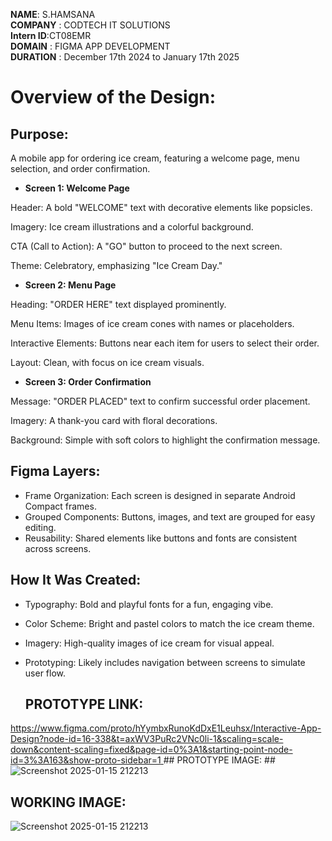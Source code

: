 **NAME**: S.HAMSANA   
**COMPANY** : CODTECH IT SOLUTIONS   
**Intern ID**:CT08EMR  
**DOMAIN** : FIGMA APP DEVELOPMENT  
**DURATION** : December 17th 2024 to January 17th 2025  



# Overview of the Design: #

## Purpose: ##

A mobile app for ordering ice cream, featuring a welcome page, menu selection, and order confirmation.

- **Screen 1: Welcome Page**

Header: A bold "WELCOME" text with decorative elements like popsicles.

Imagery: Ice cream illustrations and a colorful background.

CTA (Call to Action): A "GO" button to proceed to the next screen.

Theme: Celebratory, emphasizing "Ice Cream Day."
- **Screen 2: Menu Page**

Heading: "ORDER HERE" text displayed prominently.

Menu Items: Images of ice cream cones with names or placeholders.

Interactive Elements: Buttons near each item for users to select their order.

Layout: Clean, with focus on ice cream visuals.
- **Screen 3: Order Confirmation**

Message: "ORDER PLACED" text to confirm successful order placement.

Imagery: A thank-you card with floral decorations.

Background: Simple with soft colors to highlight the confirmation message.
## Figma Layers: ##

 - Frame Organization: Each screen is designed in separate Android Compact frames.
 - Grouped Components: Buttons, images, and text are grouped for easy editing.
 - Reusability: Shared elements like buttons and fonts are consistent across screens.

## How It Was Created: ##

- Typography: Bold and playful fonts for a fun, engaging vibe.
- Color Scheme: Bright and pastel colors to match the ice cream theme.
- Imagery: High-quality images of ice cream for visual appeal.
- Prototyping: Likely includes navigation between screens to simulate user flow.

  ## PROTOTYPE LINK: ##
  
 [ https://www.figma.com/proto/hYymbxRunoKdDxE1Leuhsx/Interactive-App-Design?node-id=16-338&t=axWV3PuRc2VNc0li-1&scaling=scale-down&content-scaling=fixed&page-id=0%3A1&starting-point-node-id=3%3A163&show-proto-sidebar=1
](https://www.figma.com/proto/G7HZ73fbwQ73PKS7OSYt7o/app?node-id=1-2&p=f&t=7DisLc1mJwYMdWvd-1&scaling=scale-down&content-scaling=fixed&page-id=0%3A1&starting-point-node-id=1%3A2)
    ## PROTOTYPE IMAGE: ##
    ![Screenshot 2025-01-15 212213](https://github.com/user-attachments/assets/6de93655-ff09-414d-9fea-d0ece0f5875d)


   ## WORKING IMAGE: ##
  ![Screenshot 2025-01-15 212213](https://github.com/user-attachments/assets/c46e6e7e-e5a6-47bb-b6a2-06651b3392bc)

